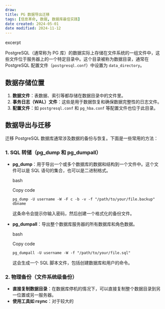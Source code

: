```yaml
---
draw:
title: PG 数据导出迁移
tags: [信息革命, 数据, 数据库最佳实践]
date created: 2024-05-01
date modified: 2024-11-12
---
```


excerpt

<!-- more -->

PostgreSQL（通常称为 PG 库）的数据实际上存储在文件系统的一组文件中，这些文件位于服务器上的一个特定目录中。这个目录被称为数据目录，通常在 PostgreSQL 配置文件（`postgresql.conf`）中设置为 `data_directory`。

## 数据存储位置

1. **数据文件**：表数据、索引等都存储在数据目录中的文件里。
2. **事务日志（WAL）文件**：这些是用于数据恢复和确保数据完整性的日志文件。
3. **配置文件**：如 `postgresql.conf` 和 `pg_hba.conf` 等配置文件也位于此目录。

## 数据导出与迁移

迁移 PostgreSQL 数据库通常涉及数据的备份与恢复。下面是一些常用的方法：

### 1. SQL 转储（pg_dump 和 pg_dumpall）

- **pg_dump**：用于导出一个或多个数据库的数据和结构到一个文件中。这个文件可以是 SQL 语句的集合，也可以是二进制格式。
    

    bash

    

    Copy code

    

    `pg_dump -U username -W -F c -b -v -f "/path/to/your/file.backup" dbname`

    

    这条命令会提示你输入密码，然后创建一个格式化的备份文件。

    
- **pg_dumpall**：导出整个数据库服务器的所有数据库和角色数据。
    

    bash

    

    Copy code

    

    `pg_dumpall -U username -W -f "/path/to/your/file.sql"`

    

    这会生成一个 SQL 脚本文件，包括创建数据库和用户的命令。

    

### 2. 物理备份（文件系统级备份）

- **直接复制数据目录**：在数据库停机的情况下，可以直接复制整个数据目录到另一位置或另一服务器。
- **使用工具如 rsync**：对于较大的
